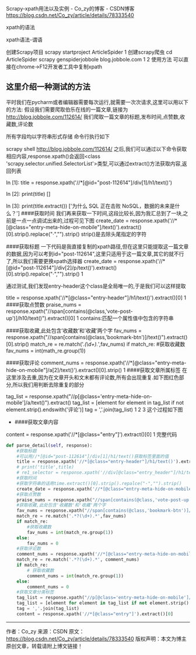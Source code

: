 Scrapy-xpath用法以及实例 - Co_zy的博客 - CSDN博客 https://blog.csdn.net/Co_zy/article/details/78333540


xpath的语法


xpath语法-谓语




创建Scrapy项目
scrapy startproject ArticleSpider
1
创建scrapy爬虫
cd ArticleSpider
scrapy genspiderjobbole blog.jobbole.com
1
2
使用方法
可以直接在chrome->F12开发者工具中复制xpath

## 这里介绍一种测试的方法
平时我们在pycharm或者编辑器需要每次运行,就需要一次次请求,这里可以用以下的方法: 
假设我们需要爬取伯乐在线的一篇文章,链接为 http://blog.jobbole.com/112614/ 
我们爬取一篇文章的标题,发布时间,点赞数,收藏数,评论数

所有字段均以字符串形式存储
命令行执行如下

scrapy shell http://blog.jobbole.com/112614/
之后,我们可以通过以下命令获取相应内容,response.xpath()会返回<class 'scrapy.selector.unified.SelectorList'>类型,可以通过extract()方法获取内容,返回列表

In [1]: title = response.xpath('//*[@id="post-112614"]/div[1]/h1/text()')

In [2]: print(title)
[<Selector xpath='//*[@id="post-112614"]/div[1]/h1/text()' data='为什么 SQL 正在击败 NoSQL，数据的未来是什么？'>]

In [3]: print(title.extract())
['为什么 SQL 正在击败 NoSQL，数据的未来是什么？']
####获取时间 
我们再来获取一下时间,这段比较长,因为我汇总到了一块,之前是一点一点调试出来的,过程可见下图
create_date = response.xpath('//*[@class="entry-meta-hide-on-mobile"]/text()').extract()[0].strip().replace("·","").strip()
strip()是去除头尾指定的字符 


####获取标题 
一下代码是我直接复制的xpath路径,但在这里只能提取这一篇文章的数据,因为可以考到id="post-112614",这里只适用于这一篇文章,其它的就不行了,所以我们需要更换xpath选择器
create_date = response.xpath('//*[@id="post-112614"]/div[2]/p/text()').extract()[0].strip().repalce("·","").strip()
1
 
通过测试,我们发现entry-header这个class是全局唯一的,于是我们可以这样提取

title = response.xpath('//*[@class="entry-header"]/h1/text()').extract()[0]
1
####获取点赞数
praise_nums = response.xpath("//span[contains(@class,'vote-post-up')]/h10/text()").extract()[0]
1
contains:匹配一个属性值中包含的字符串

####获取收藏,此处包含’收藏数’和’收藏’两个字
fav_nums = response.xpath("//span[contains(@class,'bookmark-btn')]/text()").extract()[0].strip()
match_re = re.match('.*(\d+).*',fav_nums)
if match_re:
    #获取收藏数
    fav_nums = int(math_re.group(1))

####获取评论
comment_nums = response.xpath('//*[@class="entry-meta-hide-on-mobile"]/a[2]/text()').extract()[0].strip()
1
####获取文章所属标签 
在这里涉及去重,因为在文章开头和文末都有评论数,所有会出现重复.如下图红色部分,所以我们用判断去除重复的部分




tag_list = response.xpath("//p[@class='entry-meta-hide-on-mobile']/a/text()").extract()
tag_list = [element for element in tag_list if not element.strip().endswith('评论')]
tag = ','.join(tag_list)
1
2
3
这个过程如下图 

- ####获取文章内容

content = response.xpath('//*[@class="entry"]').extract()[0]
1
完整代码
```py
def parse_detail(self, response):
    #获取标题
    #可以用//*[@id="post-112614"]/div[1]/h1/text()获取标签里面的值
    title = response.xpath('//*[@class="entry-header"]/h1/text()').extract()[0]
    # print('title',title)
    # re1_selector = response.xpath('//div[@class="entry_header"]/h1/text()')
    #获取时间
    #获取字符串的话用time.extract()[0].strip().repalce("·","").strip()
    create_date = response.xpath('//*[@class="entry-meta-hide-on-mobile"]/text()').extract()[0].strip().replace("·","").strip()
    #获取点赞数
    praise_nums = response.xpath("//span[contains(@class,'vote-post-up')]/h10/text()").extract()[0]
    #获取收藏,此处包含'收藏数'和'收藏'两个字
    fav_nums = response.xpath("//span[contains(@class,'bookmark-btn')]/text()").extract()[0].strip()
    match_re = re.match('.*?(\d+).*',fav_nums)
    if match_re:
        #获取收藏数
        fav_nums = int(match_re.group(1))
    else:
        fav_nums = 0
    #获取评论数
    comment_nums = response.xpath('//*[@class="entry-meta-hide-on-mobile"]/a[2]/text()').extract()[0].strip()
    match_re = re.match('.*?(\d+).*', comment_nums)
    if match_re:
        # 获取收藏数
        comment_nums = int(match_re.group(1))
    else:
        comment_nums = 0
    #获取文章分类标签
    tag_list = response.xpath("//p[@class='entry-meta-hide-on-mobile']/a/text()").extract()
    tag_list = [element for element in tag_list if not element.strip().endswith('评论')]
    tag = ','.join(tag_list)
    content = response.xpath('//*[@class="entry"]').extract()[0]
```
--------------------- 
作者：Co_zy 
来源：CSDN 
原文：https://blog.csdn.net/Co_zy/article/details/78333540 
版权声明：本文为博主原创文章，转载请附上博文链接！